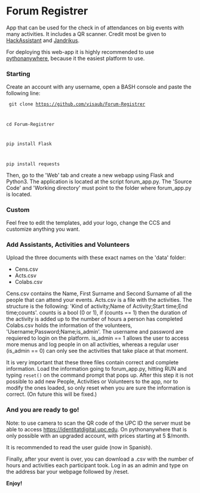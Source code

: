 # Forum Registrer

App that can be used for the check in of attendances on big events with many activities. It includes a QR scanner. Credit most be given to <a href="https://github.com/HackAssistant/registration">HackAssistant</a> and <a href="https://github.com/jandrikus">Jandrikus</a>.

For deploying this web-app it is highly recommended to use <a href='https://www.pythonanywhere.com'> pythonanywhere</a>, because it the easiest platform to use.

<h3> Starting </h3>

Create an account with any username, open a BASH console and paste the following line:

<code> git clone https://github.com/visaub/Forum-Registrer

cd Forum-Registrer

pip install Flask

pip install requests</code>

Then, go to the 'Web' tab and create a new webapp using Flask and Python3. The application is located at the script forum_app.py. The 'Source Code' and 'Working directory' must point to the folder where forum_app.py is located.

<h3> Custom </h3>

Feel free to edit the templates, add your logo, change the CCS and customize anything you want.

<h3> Add Assistants, Activities and Volunteers </h3>

Upload the three documents with these exact names on the 'data' folder:
- Cens.csv 
- Acts.csv
- Colabs.csv

Cens.csv contains the Name, First Surname and Second Surname of all the people that can attend your events.
Acts.csv is a file with the activities. The structure is the following: 'Kind of activity;Name of Activity;Start time;End time;counts'. counts is a bool (0 or 1), if (counts == 1) then the duration of the activity is added up to the number of hours a person has completed
Colabs.csv holds the information of the volunteers, 'Username;Password;Name;is_admin'. The username and password are requiered to login on the platform. is_admin == 1 allows the user to access more menus and log people in on all activities, whereas a regular user (is_admin == 0) can only see the activities that take place at that moment.

It is very important that these three files contain correct and complete information.
Load the information going to forum_app.py, hitting RUN and typing <code>reset()</code> on the command prompt that pops up.
After this step it is not possible to add new People, Activities or Volunteers to the app, nor to modify the ones loaded, so only reset when you are sure the information is correct. (On future this will be fixed.)

<h3>And you are ready to go!</h3>

Note: to use camera to scan the QR code of the UPC ID the server must be able to access https://identitatdigital.upc.edu. On pythonanywhere that is only possible with an upgraded account, with prices starting at 5 $/month.

It is recommended to read the user guide (now in Spanish). 

Finally, after your event is over, you can download a .csv with the number of hours and activities each participant took. Log in as an admin and type on the address bar your webpage followed by /reset.

<b>Enjoy!</b>